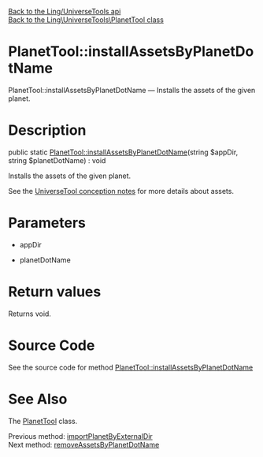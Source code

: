 [Back to the Ling/UniverseTools api](https://github.com/lingtalfi/UniverseTools/blob/master/doc/api/Ling/UniverseTools.md)<br>
[Back to the Ling\UniverseTools\PlanetTool class](https://github.com/lingtalfi/UniverseTools/blob/master/doc/api/Ling/UniverseTools/PlanetTool.md)


PlanetTool::installAssetsByPlanetDotName
================



PlanetTool::installAssetsByPlanetDotName — Installs the assets of the given planet.




Description
================


public static [PlanetTool::installAssetsByPlanetDotName](https://github.com/lingtalfi/UniverseTools/blob/master/doc/api/Ling/UniverseTools/PlanetTool/installAssetsByPlanetDotName.md)(string $appDir, string $planetDotName) : void




Installs the assets of the given planet.

See the [UniverseTool conception notes](https://github.com/lingtalfi/UniverseTools/blob/master/doc/pages/conception-notes.md) for more details about assets.




Parameters
================


- appDir

    

- planetDotName

    


Return values
================

Returns void.








Source Code
===========
See the source code for method [PlanetTool::installAssetsByPlanetDotName](https://github.com/lingtalfi/UniverseTools/blob/master/PlanetTool.php#L398-L405)


See Also
================

The [PlanetTool](https://github.com/lingtalfi/UniverseTools/blob/master/doc/api/Ling/UniverseTools/PlanetTool.md) class.

Previous method: [importPlanetByExternalDir](https://github.com/lingtalfi/UniverseTools/blob/master/doc/api/Ling/UniverseTools/PlanetTool/importPlanetByExternalDir.md)<br>Next method: [removeAssetsByPlanetDotName](https://github.com/lingtalfi/UniverseTools/blob/master/doc/api/Ling/UniverseTools/PlanetTool/removeAssetsByPlanetDotName.md)<br>

